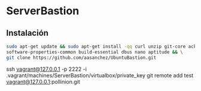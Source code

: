 # ServerBastion
## Instalación
```bash
sudo apt-get update && sudo apt-get install -qq curl unzip git-core ack-grep \
software-properties-common build-essential dbus nano aptitude && \
git clone https://github.com/aasanchez/UbuntuBastion.git
```
ssh vagrant@127.0.0.1 -p 2222 -i .vagrant/machines/ServerBastion/virtualbox/private_key
git remote add test vagrant@127.0.0.1:pollinion.git
